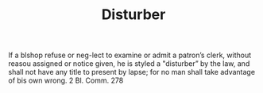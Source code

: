 ---
title: Disturber
letter: D
permalink: "/definitions/bld-disturber.html"
body: If a blshop refuse or neg-lect to examine or admit a patron’s clerk, without
  reasou assigned or notice given, he is styled a "disturber” by the law, and shall
  not have any title to present by lapse; for no man shall take advantage of bis own
  wrong. 2 Bl. Comm. 278
published_at: '2018-07-07'
source: Black's Law Dictionary 2nd Ed (1910)
layout: post
---